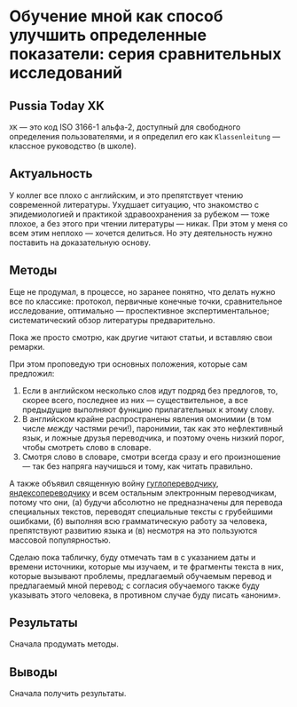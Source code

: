 # Обучение мной как способ улучшить определенные показатели: серия сравнительных исследований

## Pussia Today XK

`XK` — это код ISO 3166-1 альфа-2, доступный для свободного определения пользователями, и я определил его как `Klassenleitung` — классное руководство (в школе).

## Актуальность

У коллег все плохо с английским, и это препятствует чтению современной литературы. Ухудшает ситуацию, что знакомство с эпидемиологией и практикой здравоохранения за рубежом — тоже плохое, а без этого при чтении литературы — никак. При этом у меня со всем этим неплохо — хочется делиться. Но эту деятельность нужно поставить на доказательную основу.

## Методы

Еще не продумал, в процессе, но заранее понятно, что делать нужно все по классике: протокол, первичные конечные точки, сравнительное исследование, оптимально — проспективное экспертиментальное; систематический обзор литературы предварительно.

Пока же просто смотрю, как другие читают статьи, и вставляю свои ремарки.

При этом проповедую три основных положения, которые сам предложил:

1. Если в английском несколько слов идут подряд без предлогов, то, скорее всего, последнее из них — существительное, а все предыдущие выполняют функцию прилагательных к этому слову.
2. В английском крайне распространены явления омонимии (в том числе _между_ частями речи!), паронимии, так как это нефлективный язык, и ложные друзья переводчика, и поэтому очень низкий порог, чтобы смотреть слово в словаре.
3. Смотря слово в словаре, смотри всегда сразу и его произношение — так без напряга научишься и тому, как читать правильно.

А также объявил священную войну [гуглопереводчику](https://translate.google.com), [яндексопереводчику](https://translate.yandex.ru) и всем остальным электронным переводчикам, потому что они, (а) будучи абсолютно не предназначены для перевода специальных текстов, переводят специальные тексты с грубейшими ошибками, (б) выполняя всю грамматическую работу за человека, препятствуют развитию языка и (в) несмотря на это пользуются массовой популярностью.

Сделаю пока табличку, буду отмечать там в с указанием даты и времени источники, которые мы изучаем, и те фрагменты текста в них, которые вызывают проблемы, предлагаемый обучаемым перевод и предлагаемый мной перевод; с согласия обучаемого также буду указывать этого человека, в противном случае буду писать «аноним».

## Результаты

Сначала продумать методы.

## Выводы

Сначала получить результаты.
